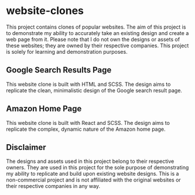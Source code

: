 # website-clones

This project contains clones of popular websites. The aim of this project is to demonstrate my ability to accurately take an existing design and create a web page from it. Please note that I do not own the designs or assets of these websites; they are owned by their respective companies. This project is solely for learning and demonstration purposes.

## Google Search Results Page

This website clone is built with HTML and SCSS. The design aims to replicate the clean, minimalistic design of the Google search result page.

## Amazon Home Page

This website clone is built with React and SCSS. The design aims to replicate the complex, dynamic nature of the Amazon home page.

## Disclaimer

The designs and assets used in this project belong to their respective owners. They are used in this project for the sole purpose of demonstrating my ability to replicate and build upon existing website designs. This is a non-commercial project and is not affiliated with the original websites or their respective companies in any way.

